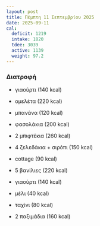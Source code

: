 ```yaml
---
layout: post
title: Πέμπτη 11 Σεπτεμβρίου 2025
date: 2025-09-11
cal:
  deficit: 1219
  intake: 1820
  tdee: 3039
  active: 1139
  weight: 97.2
---
```


### Διατροφή

- γιαούρτι (140 kcal)
- ομελέτα (220 kcal)
- μπανάνα (120 kcal)

- φασολάκια (200 kcal)
- 2 μπιφτέκια (260 kcal)
- 4 ζελεδάκια + σιρόπι (150 kcal)
- cottage (90 kcal)
 
- 5 βανίλιες (220 kcal)
- γιαούρτι (140 kcal)
- μέλι (40 kcal)
- ταχίνι (80 kcal)
- 2 παξιμάδια (160 kcal)

